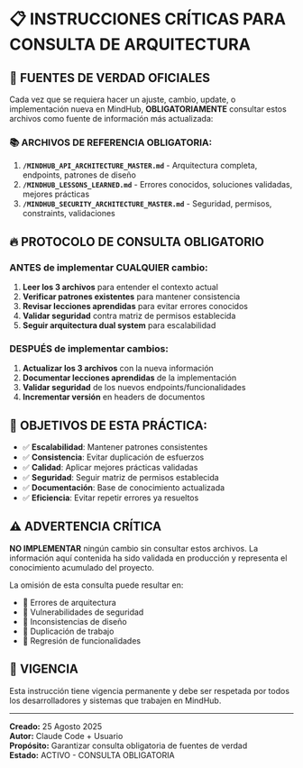 # 📋 INSTRUCCIONES CRÍTICAS PARA CONSULTA DE ARQUITECTURA

## 🎯 **FUENTES DE VERDAD OFICIALES**

Cada vez que se requiera hacer un ajuste, cambio, update, o implementación nueva en MindHub, **OBLIGATORIAMENTE** consultar estos archivos como fuente de información más actualizada:

### **📚 ARCHIVOS DE REFERENCIA OBLIGATORIA:**

1. **`/MINDHUB_API_ARCHITECTURE_MASTER.md`** - Arquitectura completa, endpoints, patrones de diseño
2. **`/MINDHUB_LESSONS_LEARNED.md`** - Errores conocidos, soluciones validadas, mejores prácticas
3. **`/MINDHUB_SECURITY_ARCHITECTURE_MASTER.md`** - Seguridad, permisos, constraints, validaciones

## 🔥 **PROTOCOLO DE CONSULTA OBLIGATORIO**

### **ANTES de implementar CUALQUIER cambio:**

1. **Leer los 3 archivos** para entender el contexto actual
2. **Verificar patrones existentes** para mantener consistencia  
3. **Revisar lecciones aprendidas** para evitar errores conocidos
4. **Validar seguridad** contra matriz de permisos establecida
5. **Seguir arquitectura dual system** para escalabilidad

### **DESPUÉS de implementar cambios:**

1. **Actualizar los 3 archivos** con la nueva información
2. **Documentar lecciones aprendidas** de la implementación  
3. **Validar seguridad** de los nuevos endpoints/funcionalidades
4. **Incrementar versión** en headers de documentos

## 🎯 **OBJETIVOS DE ESTA PRÁCTICA:**

- ✅ **Escalabilidad**: Mantener patrones consistentes
- ✅ **Consistencia**: Evitar duplicación de esfuerzos  
- ✅ **Calidad**: Aplicar mejores prácticas validadas
- ✅ **Seguridad**: Seguir matriz de permisos establecida
- ✅ **Documentación**: Base de conocimiento actualizada
- ✅ **Eficiencia**: Evitar repetir errores ya resueltos

## ⚠️ **ADVERTENCIA CRÍTICA**

**NO IMPLEMENTAR** ningún cambio sin consultar estos archivos. La información aquí contenida ha sido validada en producción y representa el conocimiento acumulado del proyecto.

La omisión de esta consulta puede resultar en:
- 🚨 Errores de arquitectura
- 🚨 Vulnerabilidades de seguridad
- 🚨 Inconsistencias de diseño  
- 🚨 Duplicación de trabajo
- 🚨 Regresión de funcionalidades

## 📅 **VIGENCIA**

Esta instrucción tiene vigencia permanente y debe ser respetada por todos los desarrolladores y sistemas que trabajen en MindHub.

---

**Creado:** 25 Agosto 2025  
**Autor:** Claude Code + Usuario  
**Propósito:** Garantizar consulta obligatoria de fuentes de verdad  
**Estado:** ACTIVO - CONSULTA OBLIGATORIA